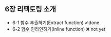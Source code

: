 6장 리팩토링 소개
----------------

- 6-1 함수 추출하기(Extract function) ✔done 
- 6-2 함수 인라인하기(Inline function) ❌ not yet